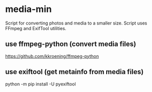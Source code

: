# media-min
Script for converting photos and media to a smaller size. Script uses FFmpeg and ExifTool utilities.

## use ffmpeg-python (convert media files)
https://github.com/kkroening/ffmpeg-python

## use exiftool (get metainfo from media files)
python -m pip install -U pyexiftool